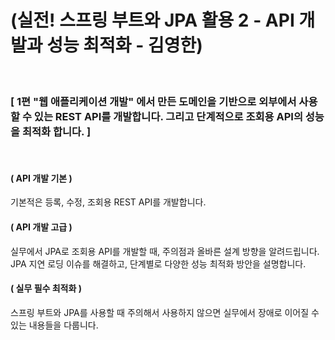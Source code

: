 # (실전! 스프링 부트와 JPA 활용 2 - API 개발과 성능 최적화 - 김영한)
<br>

### [ 1편 "웹 애플리케이션 개발" 에서 만든 도메인을 기반으로 외부에서 사용할 수 있는 REST API를 개발합니다. 그리고 단계적으로 조회용 API의 성능을 최적화 합니다. ]
<br>

#### ( API 개발 기본 )
기본적은 등록, 수정, 조회용 REST API를 개발합니다.

#### ( API 개발 고급 )
실무에서 JPA로 조회용 API를 개발할 때, 주의점과 올바른 설계 방향을 알려드립니다.
JPA 지연 로딩 이슈를 해결하고, 단계별로 다양한 성능 최적화 방안을 설명합니다.

#### ( 실무 필수 최적화 )
스프링 부트와 JPA를 사용할 때 주의해서 사용하지 않으면 실무에서 장애로 이어질 수 있는 내용들을 다룹니다.
